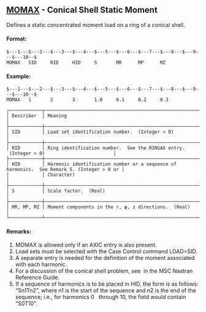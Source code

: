 ## [MOMAX](https://help.hexagonmi.com/bundle/MSC_Nastran_2022.4/page/Nastran_Combined_Book/qrg/bulkno/TOC.MOMAX.xhtml) - Conical Shell Static Moment

Defines a static concentrated moment load on a ring of a conical shell.

#### Format:

```nastran
$---1---$---2---$---3---$---4---$---5---$---6---$---7---$---8---$---9---$---10--$
MOMAX   SID     RID     HID     S       MR      MP      MZ                      
```

#### Example:

```nastran
$---1---$---2---$---3---$---4---$---5---$---6---$---7---$---8---$---9---$---10--$
MOMAX   1       2       3       1.0     0.1     0.2     0.3                     
```

```text
┌────────────┬───────────────────────────────────────────────────────────────────────────────────────────┐
│ Describer  │ Meaning                                                                                   │
├────────────┼───────────────────────────────────────────────────────────────────────────────────────────┤
│ SID        │ Load set identification number.  (Integer > 0)                                            │
├────────────┼───────────────────────────────────────────────────────────────────────────────────────────┤
│ RID        │ Ring identification number.  See the RINGAX entry.  (Integer > 0)                         │
├────────────┼───────────────────────────────────────────────────────────────────────────────────────────┤
│ HID        │ Harmonic identification number or a sequence of harmonics.  See Remark 5. (Integer > 0 or │
│            │ Character)                                                                                │
├────────────┼───────────────────────────────────────────────────────────────────────────────────────────┤
│ S          │ Scale factor.  (Real)                                                                     │
├────────────┼───────────────────────────────────────────────────────────────────────────────────────────┤
│ MR, MP, MZ │ Moment components in the r, φ, z directions.  (Real)                                      │
└────────────┴───────────────────────────────────────────────────────────────────────────────────────────┘
```

#### Remarks:

1. MOMAX is allowed only if an AXIC entry is also present.
2. Load sets must be selected with the Case Control command LOAD=SID.
3. A separate entry is needed for the definition of the moment associated with each harmonic.
4. For a discussion of the conical shell problem, see   in the  MSC Nastran Reference Guide.
5. If a sequence of harmonics is to be placed in HID, the form is as follows: “Sn1Tn2", where n1 is the start of the sequence and n2 is the end of the sequence; i.e., for harmonics 0   through 10, the field would contain “S0T10".

